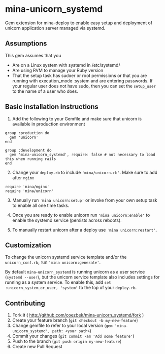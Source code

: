# mina-unicorn_systemd

Gem extension for mina-deploy to enable easy setup and deployment of unicorn application server managed via systemd.

## Assumptions

This gem assumes that you

* Are on a Linux system with systemd in /etc/systemd/
* Are using RVM to manage your Ruby version
* That the setup task has sudoer or root permissions or that you are running with execution_mode :system and are entering passwords. If your regular user does not have sudo, then you can set the `setup_user` to the name of a user who does.

## Basic installation instructions

1. Add the following to your Gemfile and make sure that unicorn is available in production environment

```
group :production do
  gem 'unicorn'
end

group :development do  
  gem 'mina-unicorn_systemd', require: false # not necessary to load this when running rails
end
```

2. Change your `deploy.rb` to include `'mina/unicorn.rb'`. Make sure to add after `nginx`

```
require 'mina/nginx'
require 'mina/unicorn'
```

3. Manually run `'mina unicorn:setup'` or invoke from your own setup task to enable all one time tasks.

4. Once you are ready to enable unicorn run `'mina unicorn:enable'` to enable the systemd service (persists across reboots).

5. To manually restart unicorn after a deploy use `'mina unicorn:restart'`.

## Customization

To change the unicorn systemd service template and/or the `unicorn_conf.rb`, run `'mina unicorn:generate'`.

By default `mina-unicorn_systemd` is running unicorn as a user service (`systemd --user`), but the unicorn service template also includes settings for running as a system service. To enable this, add `set :unicorn_system_or_user, 'system'` to the top of your `deploy.rb`.

## Contributing

1. Fork it ( http://github.com/coezbek/mina-unicorn_systemd/fork )
2. Create your feature branch (`git checkout -b my-new-feature`)
3. Change gemfile to refer to your local version (`gem 'mina-unicorn_systemd', path: <your path>`)
3. Commit your changes (`git commit -am 'Add some feature'`)
4. Push to the branch (`git push origin my-new-feature`)
5. Create new Pull Request
